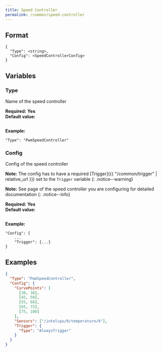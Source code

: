 ```yaml
---
title: Speed Controller
permalink: /common/speed-controller
---
```


## Format

~~~
{
  "Type": <string>,
  "Config": <SpeedControllerConfig>
}
~~~

## Variables

### Type
<div class="variable-block" markdown="block">

Name of the speed controller

**Required:** **Yes**<br>
**Default value:**
~~~
~~~
**Example:**
~~~
"Type": "PwmSpeedController"
~~~

</div>

### Config
<div class="variable-block" markdown="block">

Config of the speed controller

**Note:** The config has to have a required [Trigger]({{ "/common/trigger" | relative_url }}) set to the `Trigger` variable
{: .notice--warning}

**Note:** See page of the speed controller you are configuring for detailed documentation
{: .notice--info}

**Required:** **Yes**<br>
**Default value:**
~~~
~~~
**Example:**
~~~
"Config": {
    ...
    "Trigger": {...}
}
~~~

</div>

## Examples
~~~ json
{
  "Type": "PwmSpeedController", 
  "Config": {
    "CurvePoints": [
      [30, 30],
      [45, 50],
      [55, 60],
      [65, 75],
      [75, 100]
    ],
    "Sensors": ["/intelcpu/0/temperature/8"],
    "Trigger": {
      "Type": "AlwaysTrigger"
    }
  }
}
~~~